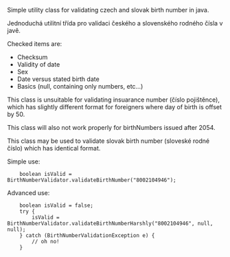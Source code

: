 Simple utility class for validating czech and slovak birth number in java.

Jednoduchá utilitní třída pro validaci českého a slovenského rodného čísla v javě.

Checked items are:
  * Checksum
  * Validity of date
  * Sex
  * Date versus stated birth date
  * Basics (null, containing only numbers, etc...)

This class is unsuitable for validating insuarance number (číslo pojištěnce), which has slightly different format for foreigners where day of birth is offset by 50.

This class will also not work properly for birthNumbers issued after 2054.

This class may be used to validate slovak birth number (sloveské rodné číslo) which has identical format.

Simple use:

```
	boolean isValid = BirthNumberValidator.validateBirthNumber("8002104946");
```

Advanced use:

```
	boolean isValid = false;
	try {
		isValid = BirthNumberValidator.validateBirthNumberHarshly("8002104946", null, null);
	} catch (BirthNumberValidationException e) {
		// oh no!
	}
```